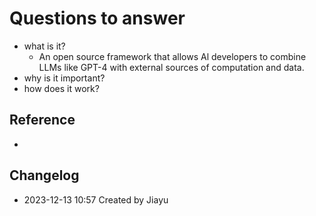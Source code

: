 # Questions to answer

- what is it?
	-  An open source framework that allows Al developers to combine LLMs like GPT-4 with external sources of computation and data.
- why is it important?
- how does it work?




## Reference

- 

## Changelog

- 2023-12-13 10:57 Created by Jiayu